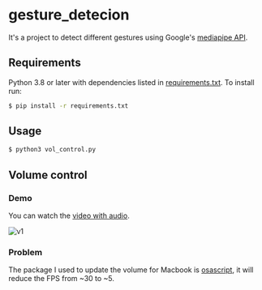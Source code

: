 # gesture_detecion
It's a project to detect different gestures using Google's [mediapipe API](https://github.com/google/mediapipe).


## Requirements

Python 3.8 or later with dependencies listed in [requirements.txt](https://github.com/jhan15/gesture_detection/blob/master/requirements.txt). To install run:

```bash
$ pip install -r requirements.txt
```

## Usage

```bash
$ python3 vol_control.py
```

## Volume control

### Demo

You can watch the [video with audio](https://www.youtube.com/watch?v=l3ukvTslEB0).

![v1](https://user-images.githubusercontent.com/62132206/120515147-54e67200-c3ce-11eb-919d-4c732efb9c62.gif)

### Problem

The package I used to update the volume for Macbook is [osascript](https://github.com/andrewp-as-is/osascript.py), it will reduce the FPS from ~30 to ~5.
